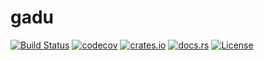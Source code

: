 # gadu

[![Build Status](https://travis-ci.org/rohitjoshi/gadu.svg?branch=master)](https://travis-ci.org/rohitjoshi/gadu)
[![codecov](https://codecov.io/gh/rohitjoshi/gadu/branch/master/graph/badge.svg)](https://codecov.io/gh/rohitjoshi/gadu)
[![crates.io](https://img.shields.io/crates/v/lru.svg)](https://crates.io/crates/lru/)
[![docs.rs](https://docs.rs/gadu/badge.svg)](https://docs.rs/gadu/)
[![License](https://img.shields.io/badge/license-APACHE_2.0-blue.svg)](https://raw.githubusercontent.com/rohitjoshi/gadu/master/LICENSE)
